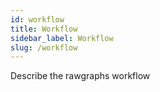 ```yaml
---
id: workflow
title: Workflow
sidebar_label: Workflow
slug: /workflow
---
```


Describe the rawgraphs workflow

